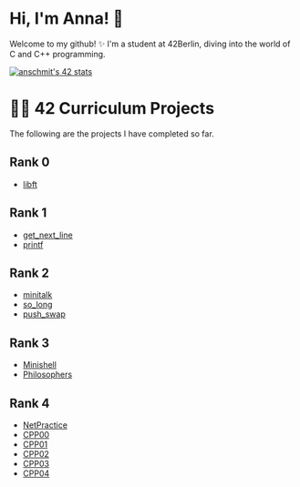 # Hi, I'm Anna! 👋

Welcome to my github! ✨ I'm a student at 42Berlin, diving into the world of C and C++ programming. 

[![anschmit's 42 stats](https://badge.mediaplus.ma/binary/anschmit?1337Badge=off&UM6P=off)](https://github.com/oakoudad/badge42)

# 👩‍💻 42 Curriculum Projects

The following are the projects I have completed so far.

## Rank 0
- [libft](https://github.com/0vnnv0/libft) 

## Rank 1
- [get_next_line](https://github.com/0vnnv0/get_next_line)
- [printf](https://github.com/0vnnv0/printf) 

## Rank 2
- [minitalk](https://github.com/0vnnv0/minitalk)
- [so_long](https://github.com/0vnnv0/so_long) 
- [push_swap](https://github.com/0vnnv0/push_swap) 

## Rank 3
- [Minishell](https://github.com/0vnnv0/Minishell)
- [Philosophers](https://github.com/0vnnv0/Philosophers)

## Rank 4
- [NetPractice](https://github.com/0vnnv0/NetPractice)
- [CPP00](https://github.com/0vnnv0/CPP00)
- [CPP01](https://github.com/0vnnv0/CPP01)
- [CPP02](https://github.com/0vnnv0/CPP02)
- [CPP03](https://github.com/0vnnv0/CPP03)
- [CPP04](https://github.com/0vnnv0/CPP04)


